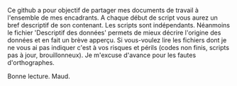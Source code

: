 Ce github a pour objectif de partager mes documents de travail à l'ensemble de mes encadrants. 
A chaque début de script vous aurez un bref descriptif de son contenant. 
Les scripts sont indépendants. Néanmoins le fichier 'Descriptif des données' permets de mieux décrire l'origine des données et en fait un brève apperçu.
Si vous-voulez lire les fichiers dont je ne vous ai pas indiquer c'est à vos risques et périls (codes non finis, scripts pas à jour, brouillonneux).
Je m'excuse d'avance pour les fautes d'orthographes.


Bonne lecture.
Maud.
